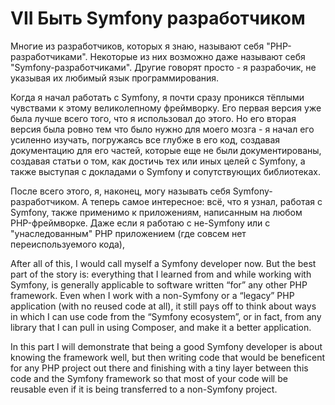 # VII Быть Symfony разработчиком

Многие из разработчиков, которых я знаю, называют себя "PHP-разработчиками". Некоторые из них возможно
даже называют себя "Symfony-разработчиками". Другие говорят просто - я разрабочик, не указывая их
любимый язык программирования. 

Когда я начал работать с Symfony, я почти сразу проникся тёплыми чувствами к этому великолепному фреймворку.
Его первая версия уже была лучше всего того, что я использовал до этого. Но его вторая версия была ровно тем
что было нужно для моего мозга - я начал его усиленно изучать, погружаясь все глубже в его код, создавая 
документацию для его частей, которые еще не были документированы, создавая статьи о том, как достичь тех или иных
целей с Symfony, а также выступая с докладами о Symfony и сопутствующих библиотеках.

После всего этого, я, наконец, могу называть себя Symfony-разработчиком. А теперь самое интересное: 
всё, что я узнал, работая с Symfony, также применимо к приложениям, написанным на любом PHP-фреймворке.
Даже если я работаю с не-Symfony или с "унаследованным" PHP приложением (где совсем нет переиспользуемого кода),


After all of this, I would call myself a Symfony developer now. But the best part of the story is:
everything that I learned from and while working with Symfony, is generally applicable to software
written “for” any other PHP framework. Even when I work with a non-Symfony or a “legacy” PHP
application (with no reused code at all), it still pays off to think about ways in which I can use code
from the “Symfony ecosystem”, or in fact, from any library that I can pull in using Composer, and
make it a better application.

In this part I will demonstrate that being a good Symfony developer is about knowing the
framework well, but then writing code that would be beneficent for any PHP project out there
and finishing with a tiny layer between this code and the Symfony framework so that most of your
code will be reusable even if it is being transferred to a non-Symfony project.